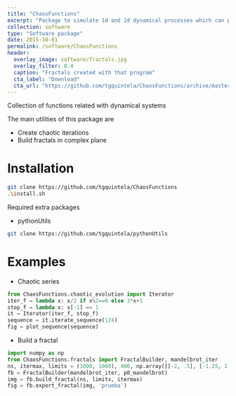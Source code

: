```yaml
---
title: "ChaosFunctions"
excerpt: "Package to simulate 1d and 2d dynamical processes which can produce chaotic behaviour."
collection: software
type: "Software package"
date: 2015-10-01
permalink: /software/ChaosFunctions
header:
  overlay_image: software/fractals.jpg
  overlay_filter: 0.4
  caption: "Fractals created with that program"
  cta_label: "Download"
  cta_url: "https://github.com/tgquintela/ChaosFunctions/archive/master.zip"
---
```



Collection of functions related with dynamical systems

The main utilities of this package are

* Create chaotic iterations
* Build fractals in complex plane

# Installation

```Bash
git clone https://github.com/tgquintela/ChaosFunctions
.\install.sh
```

Required extra packages
* pythonUtils
```Bash
git clone https://github.com/tgquintela/pythonUtils
```


# Examples

* Chaotic series

```python
from ChaosFunctions.chaotic_evolution import Iterator
iter_f = lambda x: x/2 if x%2==0 else 3*x+1
stop_f = lambda x: x[-1] == 1
it = Iterator(iter_f, stop_f)
sequence = it.iterate_sequence(124)
fig = plot_sequence(sequence)
```

* Build a fractal

```python
import numpy as np
from ChaosFunctions.fractals import FractalBuilder, mandelbrot_iter
ns, itermax, limits = (1000, 1000), 400, np.array([[-2, .5], [-1.25, 1.25]])
fb = FractalBuilder(mandelbrot_iter, p0_mandelbrot)
img = fb.build_fractal(ns, limits, itermax)
fig = fb.export_fractal(img, 'prueba')
```



